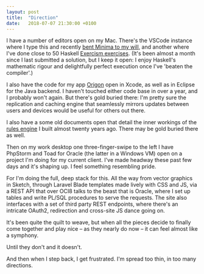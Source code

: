 ```yaml
---
layout: post
title:  "Direction"
date:   2018-07-07 21:30:00 +0100
---
```

I have a number of editors open on my Mac. There's the VSCode instance where I type this and recently [bent Minima to my will](https://andersblehr.github.io/under-construction/), and another where I've done close to 50 Haskell [Exercism exercises](http://exercism.io/andersblehr). (It's been almost a month since I last submitted a solution, but I keep it open: I enjoy Haskell's mathematic rigour and delightfully perfect execution once I've 'beaten the compiler'.)

I also have the code for my app [Origon](https://github.com/andersblehr/Scrapbook#origon---shared-contact-lists-2015) open in Xcode, as well as in Eclipse for the Java backend. I haven't touched either code base in over a year, and I probably won't again. But there's gold buried there: I'm pretty sure the replication and caching engine that seamlessly mirrors updates between users and devices would be useful for others out there.

I also have a some old documents open that detail the inner workings of the [rules engine](https://github.com/andersblehr/Scrapbook#reactive-rules-engine-1999) I built almost twenty years ago. There may be gold buried there as well.

Then on my work desktop one three-finger-swipe to the left I have PhpStorm and Toad for Oracle (the latter in a Windows VM) open on a project I'm doing for my current client. I've made headway these past few days and it's shaping up. I feel something resembling pride.

For I'm doing the full, deep stack for this. All the way from vector graphics in Sketch, through Laravel Blade templates made lively with CSS and JS, via a REST API that over OCI8 talks to the beast that is Oracle, where I set up tables and write PL/SQL procedures to serve the requests. The site also interfaces with a set of third party REST endpoints, where there's an intricate OAuth2, redirection and cross-site JS dance going on.

It's been quite the quilt to weave, but when all the pieces decide to finally come together and play nice – as they nearly do now – it can feel almost like a symphony.

Until they don't and it doesn't.

And then when I step back, I get frustrated. I'm spread too thin, in too many directions.